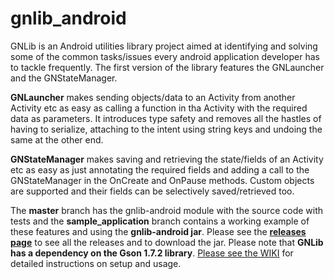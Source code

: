gnlib_android
=============

GNLib is an Android utilities library project aimed at identifying and solving some of the common tasks/issues every android application developer has to tackle frequently. The first version of the library features the GNLauncher and the GNStateManager.

<b>GNLauncher</b> makes sending objects/data to an Activity from another Activity etc as easy as calling a function in tha Activity with the required data as parameters. It introduces type safety and removes all the hastles of having to serialize, attaching to the intent using string keys and undoing the same at the other end.

<b>GNStateManager</b> makes saving and retrieving the state/fields of an Activity etc as easy as just annotating the required fields and adding a call to the GNStateManager in the OnCreate and OnPause methods. Custom objects are supported and their fields can be selectively saved/retrieved too. 

The <b>master</b> branch has the gnlib-android module with the source code with tests and the <b>sample_application</b> branch contains a working example of these features and using the <b>gnlib-android jar</b>. Please see the <b><a href = 'https://github.com/noxiouswinter/gnlib_android/releases'>releases page</a></b> to see all the releases and to download the jar.
Please note that <b>GNLib has a dependency on the Gson 1.7.2 library</b>. <a href ='https://github.com/noxiouswinter/gnlib_android/wiki'>Please see the WIKI</a> for detailed instructions on setup and usage.
